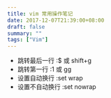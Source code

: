 ```yaml
---
title: vim 常用操作笔记
date: 2017-12-07T21:39:00+08:00
draft: false
summary: ""
tags: ["Vim"]
---
```


* 跳转最后一行
    :$ 或 shift+g
* 跳转第一行
    :1 或 gg
* 设置自动换行
    :set wrap
* 设置不自动换行
    :set nowrap